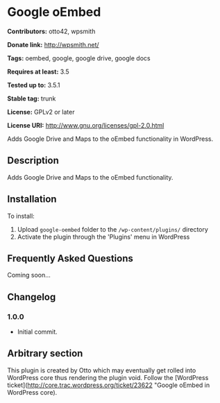 # Google oEmbed #
**Contributors:** otto42, wpsmith  
**Donate link:** http://wpsmith.net/  
**Tags:** oembed, google, google drive, google docs  
**Requires at least:** 3.5  
**Tested up to:** 3.5.1  
**Stable tag:** trunk  
**License:** GPLv2 or later  
**License URI:** http://www.gnu.org/licenses/gpl-2.0.html  

Adds Google Drive and Maps to the oEmbed functionality in WordPress.

## Description ##

Adds Google Drive and Maps to the oEmbed functionality.

## Installation ##

To install:

1. Upload `google-oembed` folder to the `/wp-content/plugins/` directory
1. Activate the plugin through the 'Plugins' menu in WordPress


## Frequently Asked Questions ##

Coming soon...

## Changelog ##

### 1.0.0 ###
* Initial commit.

## Arbitrary section ##

This plugin is created by Otto which may eventually get rolled into WordPress core thus rendering the plugin void. Follow the [WordPress ticket](http://core.trac.wordpress.org/ticket/23622 "Google oEmbed in WordPress core).